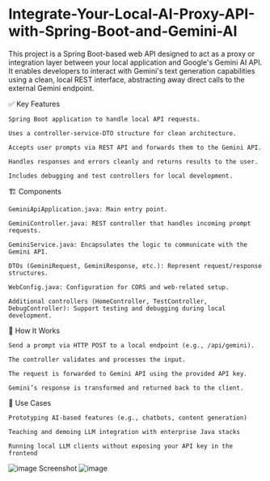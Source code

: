 # Integrate-Your-Local-AI-Proxy-API-with-Spring-Boot-and-Gemini-AI

This project is a Spring Boot-based web API designed to act as a proxy or integration layer between your local application and Google's Gemini AI API. It enables developers to interact with Gemini's text generation capabilities using a clean, local REST interface, abstracting away direct calls to the external Gemini endpoint.

✅ Key Features

    Spring Boot application to handle local API requests.

    Uses a controller-service-DTO structure for clean architecture.

    Accepts user prompts via REST API and forwards them to the Gemini API.

    Handles responses and errors cleanly and returns results to the user.

    Includes debugging and test controllers for local development.

🏗️ Components

    GeminiApiApplication.java: Main entry point.

    GeminiController.java: REST controller that handles incoming prompt requests.

    GeminiService.java: Encapsulates the logic to communicate with the Gemini API.

    DTOs (GeminiRequest, GeminiResponse, etc.): Represent request/response structures.

    WebConfig.java: Configuration for CORS and web-related setup.

    Additional controllers (HomeController, TestController, DebugController): Support testing and debugging during local development.

🚀 How It Works

    Send a prompt via HTTP POST to a local endpoint (e.g., /api/gemini).

    The controller validates and processes the input.

    The request is forwarded to Gemini API using the provided API key.

    Gemini’s response is transformed and returned back to the client.

🧰 Use Cases

    Prototyping AI-based features (e.g., chatbots, content generation)

    Teaching and demoing LLM integration with enterprise Java stacks

    Running local LLM clients without exposing your API key in the frontend

![image](https://github.com/user-attachments/assets/fe0544b6-e9e4-45cc-839f-c4c8daf677ea) Screenshot
![image](https://github.com/user-attachments/assets/ef4655d4-2251-47d0-b430-f814719ba5d1)


